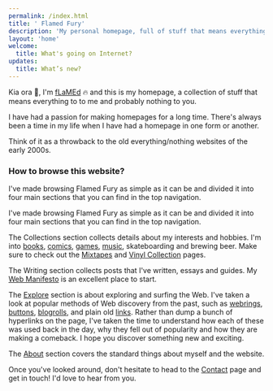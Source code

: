 ```yaml
---
permalink: /index.html
title: ' Flamed Fury'
description: 'My personal homepage, full of stuff that means everything to me, and nothing to you. You will find my thoughts about the current state of the web, my recollections of my earliest memories of the web, and a bunch of pages detailing some of my interests in records, books, comics, games, movies and tv shows. Come have a read and leave me a message.'
layout: 'home'
welcome: 
  title: What's going on Internet?
updates:
  title: What’s new?
---
```


Kia ora 👋, I'm [fLaMEd](/about/) 🔥 and this is my homepage, a collection of stuff that means everything to to me and probably nothing to you.

I have had a passion for making homepages for a long time. There's always been a time in my life when I have had a homepage in one form or another.

Think of it as a throwback to the old everything/nothing websites of the early 2000s.

### How to browse this website?

I've made browsing Flamed Fury as simple as it can be and divided it into four main sections that you can find in the top navigation. 

I've made browsing Flamed Fury as simple as it can be and divided it into four main sections that you can find in the top navigation. 

The Collections section collects details about my interests and hobbies. I'm into [books](/bookshelf/), [comics](/comics/), [games](/gameshelf/), [music](/recordshelf/), skateboarding and brewing beer.  Make sure to check out the [Mixtapes](/recordshelf/mixtapes/) and [Vinyl Collection](/recordshelf/vinyl/) pages.

The Writing section collects posts that I've written, essays and guides. My [Web Manifesto](/manifesto/) is an excellent place to start.

The [Explore](/explore/) section is about exploring and surfing the Web. I've taken a look at popular methods of Web discovery from the past, such as [webrings](/explore/webrings/), [buttons](/explore/buttonwall/), [blogrolls](/explore/blogroll/), and plain old [links](/explore/links/). Rather than dump a bunch of hyperlinks on the page, I've taken the time to understand how each of these was used back in the day, why they fell out of popularity and how they are making a comeback. I hope you discover something new and exciting.

The [About](/about/) section covers the standard things about myself and the website. 

Once you've looked around, don't hesitate to head to the [Contact](/contact/) page and get in touch! I'd love to hear from you.